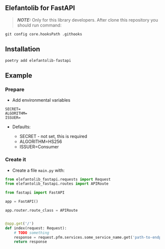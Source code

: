 ## Elefantolib for FastAPI

> **_NOTE:_**  Only for this library developers. After clone this repository you should run command:
> 

 ```console 
git config core.hooksPath .githooks
```


## Installation

<div class="termy">

```console
poetry add elefantolib-fastapi
```
</div>

## Example

### Prepare

* Add environmental variables

```
SECRET=
ALGORITHM=
ISSUER=
```
* Defaults:
    
    - SECRET - not set, this is required
    - ALGORITHM=HS256
    - ISSUER=Consumer

### Create it

* Create a file `main.py` with:

```Python
from elefantolib_fastapi.requests import Request
from elefantolib_fastapi.routes import APIRoute

from fastapi import FastAPI

app = FastAPI()

app.router.route_class = APIRoute


@app.get('/')
def index(request: Request):
    # TODO something
    response = request.pfm.services.some_service_name.get('path-to-endpoint')
    return response

```
